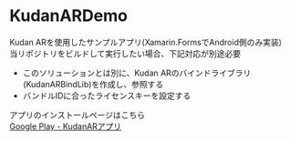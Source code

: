 # KudanARDemo
Kudan ARを使用したサンプルアプリ(Xamarin.FormsでAndroid側のみ実装)  
当リポジトリをビルドして実行したい場合、下記対応が別途必要  
- このソリューションとは別に、Kudan ARのバインドライブラリ(KudanARBindLib)を作成し、参照する
- バンドルIDに合ったライセンスキーを設定する

アプリのインストールページはこちら  
[Google Play - KudanARアプリ](https://play.google.com/store/apps/details?id=com.takapi_cs.kudanar)  
